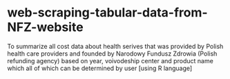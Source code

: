 # web-scraping-tabular-data-from-NFZ-website
To summarize all cost data about health serives that was provided by Polish health care providers and founded by Narodowy Fundusz Zdrowia (Polish refunding agency) based on year, voivodeship center and product name which all of which can be determined by user [using R language]
